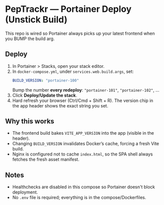 # PepTrackr — Portainer Deploy (Unstick Build)

This repo is wired so Portainer always picks up your latest frontend when you BUMP the build arg.

## Deploy
1. In Portainer > Stacks, open your stack editor.
2. In `docker-compose.yml`, under `services.web.build.args`, set:
   ```yaml
   BUILD_VERSION: "portainer-100"
   ```
   Bump the number **every redeploy**: `"portainer-101"`, `"portainer-102"`, ...
3. Click **Deploy/Update the stack**.
4. Hard refresh your browser (Ctrl/Cmd + Shift + R). The version chip in the app header shows the exact string you set.

## Why this works
- The frontend build bakes `VITE_APP_VERSION` into the app (visible in the header).
- Changing `BUILD_VERSION` invalidates Docker’s cache, forcing a fresh Vite build.
- Nginx is configured not to cache `index.html`, so the SPA shell always fetches the fresh asset manifest.

## Notes
- Healthchecks are disabled in this compose so Portainer doesn't block deployment.
- No `.env` file is required; everything is in the compose/Dockerfiles.

